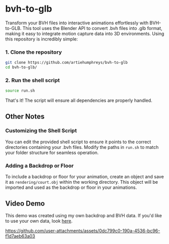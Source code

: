 # bvh-to-glb
Transform your BVH files into interactive animations effortlessly with BVH-to-GLB. This tool uses the Blender API to convert .bvh files into .glb format, making it easy to integrate motion capture data into 3D environments. Using this repository is incredibly simple:
### 1. Clone the repository
```bash
git clone https://github.com/artiehumphreys/bvh-to-glb
cd bvh-to-glb/
```
### 2. Run the shell script
```bash
source run.sh
```
That's it! The script will ensure all dependencies are properly handled.
## Other Notes
### Customizing the Shell Script
You can edit the provided shell script to ensure it points to the correct directories containing your .bvh files. Modify the paths in `run.sh` to match your folder structure for seamless operation.

### Adding a Backdrop or Floor
To include a backdrop or floor for your animation, create an object and save it as `rendering/court.obj` within the working directory. This object will be imported and used as the backdrop or floor in your animations.

## Video Demo
This demo was created using my own backdrop and BVH data. If you'd like to use your own data, look [here](#other-notes).

https://github.com/user-attachments/assets/0dc799c0-190a-4536-bc96-f1d7aeb63a03


